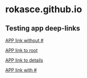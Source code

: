 # rokasce.github.io

## Testing app deep-links

[APP link without #](https://rokasce.github.io/order/return?status=fail)

[APP link to root](https://rokasce.github.io/)

[APP link to details](https://rokasce.github.io/details)

[APP link with #](https://rokasce.github.io/#/order/return?status=fail)

